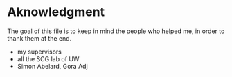 # Aknowledgment

The goal of this file is to keep in mind the people who helped me, in order
to thank them at the end.

+ my supervisors
+ all the SCG lab of UW
+ Simon Abelard, Gora Adj

